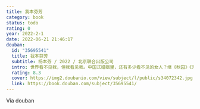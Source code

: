 ```yaml
---
title: 我本芬芳
category: book
status: todo
rating: 0
year: 2022-2-1
date: 2022-06-21 21:46:17
douban:
  id: "35695541"
  title: 我本芬芳
  subtitle: 杨本芬 / 2022 / 北京联合出版公司
  intro: 世界看不见我，但我看见我。中国式婚姻里，还有多少看不见的女人？继《秋园》《浮木》后，八旬奶奶讲述六十年婚姻故事，写尽那些无人知晓的伤痛与困惑，带给万千女性共鸣与勇气，献给所有不被看见的你我她。
  rating: 8.3
  cover: https://img2.doubanio.com/view/subject/l/public/s34072342.jpg
  link: https://book.douban.com/subject/35695541/
---
```


Via douban 